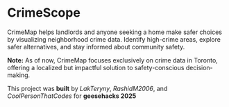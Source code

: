 # CrimeScope
CrimeMap helps landlords and anyone seeking a home make safer choices by visualizing neighborhood crime data. Identify high-crime areas, explore safer alternatives, and stay informed about community safety.

**Note:** As of now, CrimeMap focuses exclusively on crime data in Toronto, offering a localized but impactful solution to safety-conscious decision-making.

This project was **built** by _LakTeryny_, _RashidM2006_, and _CoolPersonThatCodes_ for **geesehacks 2025**
